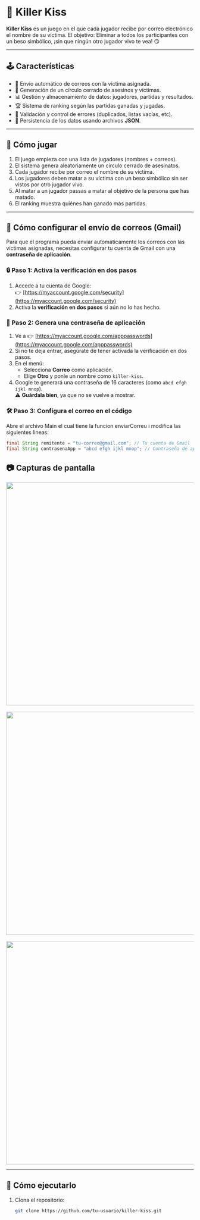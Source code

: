 # 💋 Killer Kiss

**Killer Kiss** es un juego en el que cada jugador recibe por correo electrónico el nombre de su víctima. El objetivo: Eliminar a todos los participantes con un beso simbólico, ¡sin que ningún otro jugador vivo te vea! 😏

---

## 🕹️ Características

- 📧 Envío automático de correos con la víctima asignada.
- 🔄 Generación de un círculo cerrado de asesinos y víctimas.
- 📊 Gestión y almacenamiento de datos: jugadores, partidas y resultados.
- 🏆 Sistema de ranking según las partidas ganadas y jugadas.
- 🔐 Validación y control de errores (duplicados, listas vacías, etc).
- 💾 Persistencia de los datos usando archivos **JSON**.

---

## 📝 Cómo jugar

1. El juego empieza con una lista de jugadores (nombres + correos).
2. El sistema genera aleatoriamente un círculo cerrado de asesinatos.
3. Cada jugador recibe por correo el nombre de su víctima.
4. Los jugadores deben matar a su víctima con un beso simbólico sin ser vistos por otro jugador vivo.
5. Al matar a un jugador passas a matar al objetivo de la persona que has matado.
6. El ranking muestra quiénes han ganado más partidas.

---

## 📧 Cómo configurar el envío de correos (Gmail)

Para que el programa pueda enviar automáticamente los correos con las víctimas asignadas, necesitas configurar tu cuenta de Gmail con una **contraseña de aplicación**.

### 🔒 Paso 1: Activa la verificación en dos pasos

1. Accede a tu cuenta de Google:  
   👉 [https://myaccount.google.com/security](https://myaccount.google.com/security)
2. Activa la **verificación en dos pasos** si aún no lo has hecho.

### 🔐 Paso 2: Genera una contraseña de aplicación

1. Ve a 👉 [https://myaccount.google.com/apppasswords](https://myaccount.google.com/apppasswords)
2. Si no te deja entrar, asegúrate de tener activada la verificación en dos pasos.
3. En el menú:
   - Selecciona **Correo** como aplicación.
   - Elige **Otro** y ponle un nombre como `killer-kiss`.
4. Google te generará una contraseña de 16 caracteres (como `abcd efgh ijkl mnop`).  
   ⚠️ **Guárdala bien**, ya que no se vuelve a mostrar.

### 🛠️ Paso 3: Configura el correo en el código

Abre el archivo Main el cual tiene la funcion enviarCorreu i modifica las siguientes lineas:

```java
final String remitente = "tu-correo@gmail.com"; // Tu cuenta de Gmail
final String contrasenaApp = "abcd efgh ijkl mnop"; // Contraseña de aplicación
```


## 📷 Capturas de pantalla

<p align="center">
  <img src="https://github.com/user-attachments/assets/5dd10b3d-4e93-4c22-878b-cad7cb393c75" width="600"/>
  <br/>
  <br/>
  <img src="https://github.com/user-attachments/assets/0856c668-3c26-4ff6-a2eb-8b0e2a18b8b7" width="600"/>
  <br/>
  <br/>
  <img src="https://github.com/user-attachments/assets/9a6bf5af-c0e3-4699-aa26-e195fc81d20b" width="600"/>
  <br/>
 
</p>

---


## 🚀 Cómo ejecutarlo

1. Clona el repositorio:
   ```bash
   git clone https://github.com/tu-usuario/killer-kiss.git

